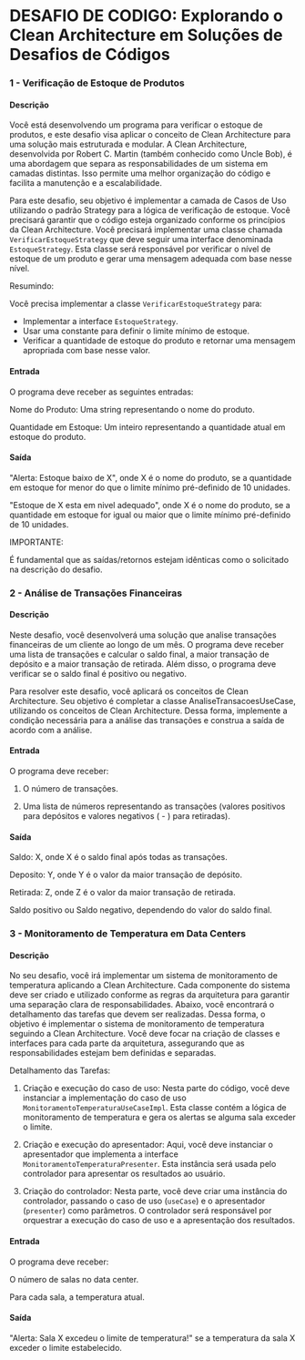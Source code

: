 # DESAFIO DE CODIGO: Explorando o Clean Architecture em Soluções de Desafios de Códigos

### 1 - Verificação de Estoque de Produtos

#### Descrição
Você está desenvolvendo um programa para verificar o estoque de produtos, e este desafio visa aplicar o conceito de Clean Architecture para uma solução mais estruturada e modular. A Clean Architecture, desenvolvida por Robert C. Martin (também conhecido como Uncle Bob), é uma abordagem que separa as responsabilidades de um sistema em camadas distintas. Isso permite uma melhor organização do código e facilita a manutenção e a escalabilidade.

Para este desafio, seu objetivo é implementar a camada de Casos de Uso utilizando o padrão Strategy para a lógica de verificação de estoque. Você precisará garantir que o código esteja organizado conforme os princípios da Clean Architecture. Você precisará implementar uma classe chamada `VerificarEstoqueStrategy` que deve seguir uma interface denominada `EstoqueStrategy`. Esta classe será responsável por verificar o nível de estoque de um produto e gerar uma mensagem adequada com base nesse nível.

Resumindo:

Você precisa implementar a classe `VerificarEstoqueStrategy` para:

- Implementar a interface `EstoqueStrategy`.
- Usar uma constante para definir o limite mínimo de estoque.
- Verificar a quantidade de estoque do produto e retornar uma mensagem apropriada com base nesse valor.


#### Entrada
O programa deve receber as seguintes entradas:

Nome do Produto: Uma string representando o nome do produto.

Quantidade em Estoque: Um inteiro representando a quantidade atual em estoque do produto.

#### Saída
"Alerta: Estoque baixo de X", onde X é o nome do produto, se a quantidade em estoque for menor do que o limite mínimo pré-definido de 10 unidades.

"Estoque de X esta em nivel adequado", onde X é o nome do produto, se a quantidade em estoque for igual ou maior que o limite mínimo pré-definido de 10 unidades.

IMPORTANTE:

É fundamental que as saídas/retornos estejam idênticas como o solicitado na descrição do desafio.

### 2 - Análise de Transações Financeiras

#### Descrição
Neste desafio, você desenvolverá uma solução que analise transações financeiras de um cliente ao longo de um mês. O programa deve receber uma lista de transações e calcular o saldo final, a maior transação de depósito e a maior transação de retirada. Além disso, o programa deve verificar se o saldo final é positivo ou negativo.

Para resolver este desafio, você aplicará os conceitos de Clean Architecture. Seu objetivo é completar a classe AnaliseTransacoesUseCase, utilizando os conceitos de Clean Architecture. Dessa forma, implemente a condição necessária para a análise das transações e construa a saída de acordo com a análise.

#### Entrada
O programa deve receber:

1. O número de transações.

2. Uma lista de números representando as transações (valores positivos para depósitos e valores negativos ( - ) para retiradas).

#### Saída
Saldo: X, onde X é o saldo final após todas as transações.

Deposito: Y, onde Y é o valor da maior transação de depósito.

Retirada: Z, onde Z é o valor da maior transação de retirada.

Saldo positivo ou Saldo negativo, dependendo do valor do saldo final.

### 3 - Monitoramento de Temperatura em Data Centers

#### Descrição
No seu desafio, você irá implementar um sistema de monitoramento de temperatura aplicando a Clean Architecture. Cada componente do sistema deve ser criado e utilizado conforme as regras da arquitetura para garantir uma separação clara de responsabilidades. Abaixo, você encontrará o detalhamento das tarefas que devem ser realizadas. Dessa forma, o objetivo é implementar o sistema de monitoramento de temperatura seguindo a Clean Architecture. Você deve focar na criação de classes e interfaces para cada parte da arquitetura, assegurando que as responsabilidades estejam bem definidas e separadas.

Detalhamento das Tarefas:

1. Criação e execução do caso de uso: Nesta parte do código, você deve instanciar a implementação do caso de uso `MonitoramentoTemperaturaUseCaseImpl`. Esta classe contém a lógica de monitoramento de temperatura e gera os alertas se alguma sala exceder o limite.

2. Criação e execução do apresentador: Aqui, você deve instanciar o apresentador que implementa a interface `MonitoramentoTemperaturaPresenter`. Esta instância será usada pelo controlador para apresentar os resultados ao usuário.

3. Criação do controlador: Nesta parte, você deve criar uma instância do controlador, passando o caso de uso (`useCase`) e o apresentador (`presenter`) como parâmetros. O controlador será responsável por orquestrar a execução do caso de uso e a apresentação dos resultados.

#### Entrada
O programa deve receber:

O número de salas no data center.

Para cada sala, a temperatura atual.

#### Saída
"Alerta: Sala X excedeu o limite de temperatura!" se a temperatura da sala X exceder o limite estabelecido.